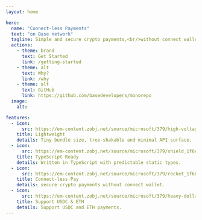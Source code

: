 ```yaml
---
layout: home

hero:
  name: "Connect-less Payments"
  text: "on Base network"
  tagline: Simple and secure crypto payments,<br/>without connect wallet
  actions:
    - theme: brand
      text: Get Started
      link: /getting-started
    - theme: alt
      text: Why?
      link: /why
    - theme: alt
      text: GitHub
      link: https://github.com/basedevelopers/monorepo
  image:
    alt:

features:
  - icon:
      src: https://em-content.zobj.net/source/microsoft/379/high-voltage_26a1.png
    title: Lightweight
    details: Tiny bundle size, tree-shakable and minimal API surface.
  - icon:
      src: https://em-content.zobj.net/source/microsoft/379/shield_1f6e1-fe0f.png
    title: TypeScript Ready
    details: Written in TypeScript with predictable static types.
  - icon:
      src: https://em-content.zobj.net/source/microsoft/379/rocket_1f680.png
    title: Connect-less Pay
    details: secure crypto payments without connect wallet.
  - icon:
      src: https://em-content.zobj.net/source/microsoft/379/heavy-dollar-sign_1f4b2.png
    title: Support USDC & ETH
    details: Support USDC and ETH payments.
---
```

